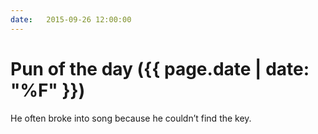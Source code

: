 ```yaml
---
date:   2015-09-26 12:00:00
---
```


# Pun of the day ({{ page.date | date: "%F" }})

He often broke into song because he couldn’t find the key.

